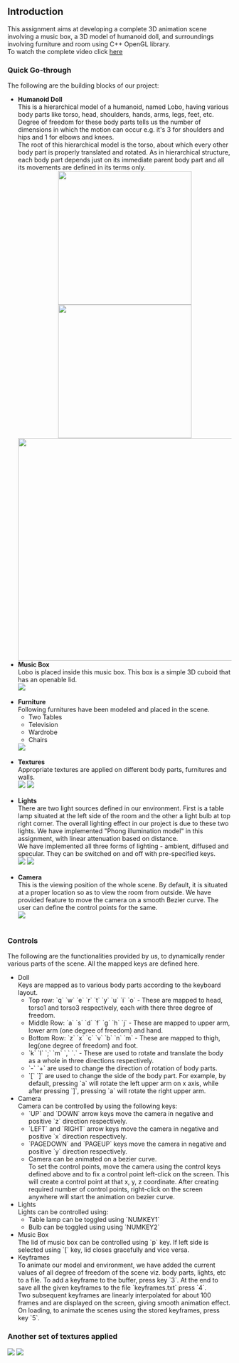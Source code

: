 <html><head>
<meta http-equiv="content-type" content="text/html; charset=windows-1252"></head><body>

<h2>Introduction</h2>
This assignment aims at developing a complete 3D animation scene involving a music box, a 3D model of humanoid doll, and surroundings involving furniture and room using C++ OpenGL library.<br>
To watch the complete video click <a href="http://www.youtube.com/watch?v=f0XBXGU78V4&amp;feature=youtu.be" target="_blank"> here </a>
<h3>Quick Go-through</h3>
The following are the building blocks of our project:
<ul>
	<li> <b>Humanoid Doll</b> <br>
	This is a hierarchical model of a humanoid, named Lobo,
 having various body parts like torso, head, shoulders, hands, arms, legs, feet, etc. Degree of freedom for these body parts tells us the number of dimensions in which the motion can occur e.g. it's 3 for shoulders and hips and 1 for elbows and knees. <br>
	The root of this hierarchical model is the torso, about which every other body part is properly translated and rotated. As in hierarchical structure, each body part depends just on its immediate parent body part and all its movements are defined in its terms only.
	</li>
	<div align="center">
	<img src="images/1.jpg" height="300">
	<img src="images/3.png" height="300">
	<img src="images/Heirarchy.jpg" height="500" width="500/">
	</div>
	<li> <b> Music Box </b> <br>
	Lobo is placed inside this music box. This box is a simple 3D cuboid that has an openable lid.
	</li>
	<img src="images/2.jpg"> <br> <br>
	<li> <b> Furniture </b> <br>
	Following furnitures have been modeled and placed in the scene.
	<ul>
		<li> Two Tables </li>
		<li> Television </li>
		<li> Wardrobe </li>
		<li> Chairs </li>
	</ul>
	</li>
	<img src="images/4.jpg"> <br> <br>
	<li> <b> Textures </b> <br>
	Appropriate textures are applied on different body parts, furnitures and walls. <br>
	</li>
	<img src="images/5.jpg">
	<img src="images/6.jpg"> <br> <br>
	<li> <b> Lights </b> <br>
	There are two light sources defined in our environment. First is a table lamp situated at the left side of the room and the other a light bulb at top right corner.
	The overall lighting effect in our project is due to these two lights. We have implemented "Phong illumination model" in this assignment, with linear attenuation based on distance. <br>
	We have implemented all three forms of lighting - ambient, diffused and specular. They can be switched on and off with pre-specified keys.
	</li>
	<img src="images/7.jpg">
	<img src="images/8.jpg"> <br> <br>
	<li> <b>Camera</b> <br>
	This is the viewing position of the whole scene. By default, it is situated at a proper location so as to view the room from outside.
	We have provided feature to move the camera on a smooth Bezier curve. The user can define the control points for the same.
	</li>
	<img src="images/bezier-motion.gif"> <br> <br>
</ul>

<h3> Controls </h3>

The following are the functionalities provided by us, to dynamically render various parts of the scene.
All the mapped keys are defined here.
<ul>
	<li> Doll <br>
	Keys are mapped as to various body parts according to the keyboard layout.
		<ul>
			<li> Top row: `q` `w` `e` `r` `t` `y` `u` `i` `o` - These are mapped 
to head, torso1 and torso3 respectively, each with there three degree of
 freedom. </li>
			<li> Middle Row: `a` `s` `d` `f` `g` `h` `j` - These are mapped to upper arm, lower arm (one degree of freedom) and hand. </li>
			<li> Bottom Row: `z` `x` `c` `v` `b` `n` `m` - These are mapped to thigh, leg(one degree of freedom) and foot. </li>
			<li> `k` `l` `;` `m` `,` `.` - These are used to rotate and translate the body as a whole in three directions respectively.</li>
			<li> `-` `+` are used to change the direction of rotation of body parts. </li>
			<li> `[` `]` are used to change the side of the body part. For example, by default, pressing `a` will rotate the left upper arm on x axis, while after pressing `]`, pressing `a` will rotate the right upper
 arm.</li>
		</ul>
	</li>
	<li> Camera <br>
	Camera can be controlled by using the following keys:
		<ul>
			<li>`UP` and `DOWN` arrow keys move the camera in negative and positive `z` direction respectively.</li>
			<li>`LEFT` and `RIGHT` arrow keys move the camera in negative and positive `x` direction respectively.</li>
			<li>`PAGEDOWN` and `PAGEUP` keys move the camera in negative and positive `y` direction respectively.</li>
			<li>Camera can be animated on a bezier curve. <br> 
			To set the control points, move the camera using the control keys defined above and to fix a control point left-click on the screen. This will create a control point at that x, y, z coordinate. After creating required number of control points, right-click on the screen anywhere will start the animation on bezier curve.</li>
		</ul>
	</li>
	<li> Lights <br>
	Lights can be controlled using:
		<ul>
			<li>Table lamp can be toggled using `NUMKEY1`</li>
			<li>Bulb can be toggled using using `NUMKEY2`</li>
		</ul>
	</li>
	<li> Music Box <br>
	The lid of music box can be controlled using `p` key. If left side is selected using `[` key, lid closes gracefully and vice versa.
	</li>
	<li> Keyframes</li>
	To animate our model and environment, we have added the current values of all degree of freedom of the scene viz. body parts, lights, etc to a file. To add a keyframe to the buffer, press key `3`. At the end to save all the given keyframes to the file `keyframes.txt` press `4`. <br>
	Two subsequent keyframes are linearly interpolated for about 100 frames and are displayed on the screen, giving smooth animation effect.<br>
	On loading, to animate the scenes using the stored keyframes, press key `5`.
</ul>

<h3> Another set of textures applied </h3>
<img src="images/9.png">
<img src="images/10.png">



</body></html>